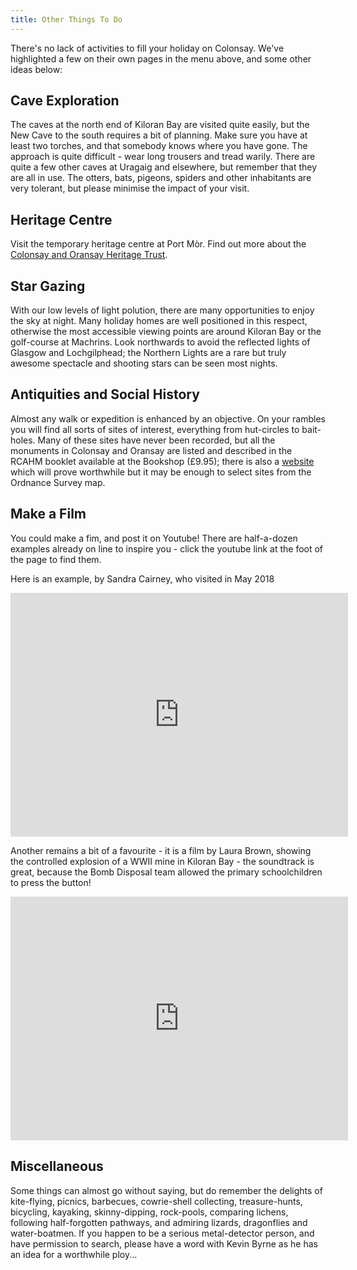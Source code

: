 ```yaml
---
title: Other Things To Do
---
```


There's no lack of activities to fill your holiday on Colonsay. We've highlighted a few on their own pages in the menu above, and some other ideas below:

## Cave Exploration

The caves at the north end of Kiloran Bay are visited quite easily, but the New Cave to the south requires a bit of planning. Make sure you have at least two torches, and that somebody knows where you have gone. The approach is quite difficult - wear long trousers and tread warily. There are quite a few other caves at Uragaig and elsewhere, but remember that they are all in use. The otters, bats, pigeons, spiders and other inhabitants are very tolerant, but please minimise the impact of your visit.

## Heritage Centre

Visit the temporary heritage centre at Port Mòr. Find out more about the <a href="{{ site.url }}{{ site.baseurl }}/our-community/colonsay-and-oransay-heritage-trust">Colonsay and Oransay Heritage Trust</a>.

## Star Gazing

With our low levels of light polution, there are many opportunities to enjoy the sky at night. Many holiday homes are well positioned in this respect, otherwise the most accessible viewing points are around Kiloran Bay or the golf-course at Machrins. Look northwards to avoid the reflected lights of Glasgow and Lochgilphead; the Northern Lights are a rare but truly awesome spectacle and shooting stars can be seen most nights.

## Antiquities and Social History

Almost any walk or expedition is enhanced by an objective. On your rambles you will find all sorts of sites of interest, everything from hut-circles to bait-holes. Many of these sites have never been recorded, but all the monuments in Colonsay and Oransay are listed and described in the RCAHM booklet available at the Bookshop (£9.95); there is also a <a href="https://canmore.org.uk/search/site?SIMPLE_KEYWORD=colonsay">website</a> which will prove worthwhile but it may be enough to select sites from the Ordnance Survey map.

## Make a Film

You could make a fim, and post it on Youtube! There are half-a-dozen examples already on line to inspire you - click the youtube link at the foot of the page to find them.

Here is an example, by Sandra Cairney, who visited in May 2018

<div class="media-youtube-video media-element file-default media-youtube-1">
  <iframe class="media-youtube-player" width="540" height="390" title="Colonsay 25-27 May 2018" src="https://www.youtube.com/embed/2UwbktBBEaI?wmode=opaque&controls=&rel=0" name="Colonsay 25-27 May 2018" frameborder="0" allowfullscreen>Video of Colonsay 25-27 May 2018</iframe>
</div>

Another remains a bit of a favourite - it is a film by Laura Brown, showing the controlled explosion of a WWII mine in Kiloran Bay - the soundtrack is great, because the Bomb Disposal team allowed the primary schoolchildren to press the button!

<div class="media-youtube-video media-element file-default media-youtube-2">
  <iframe class="media-youtube-player" width="540" height="390" title="kiloran blast" src="https://www.youtube.com/embed/Xc1I3tGrHVE?wmode=opaque&controls=&rel=0" name="kiloran blast" frameborder="0" allowfullscreen>Video of kiloran blast</iframe>
</div>

## Miscellaneous

Some things can almost go without saying, but do remember the delights of kite-flying, picnics, barbecues, cowrie-shell collecting, treasure-hunts, bicycling, kayaking, skinny-dipping, rock-pools, comparing lichens, following half-forgotten pathways, and admiring lizards, dragonflies and water-boatmen. If you happen to be a serious metal-detector person, and have permission to search, please have a word with Kevin Byrne as he has an idea for a worthwhile ploy...